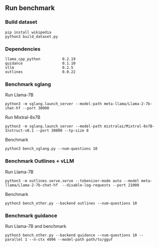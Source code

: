 ## Run benchmark

### Build dataset
```
pip install wikipedia
python3 build_dataset.py
```

### Dependencies

```
llama_cpp_python          0.2.19
guidance                  0.1.10
vllm                      0.2.5
outlines                  0.0.22
```

### Benchmark sglang

Run Llama-7B

```
python3 -m sglang.launch_server --model-path meta-llama/Llama-2-7b-chat-hf --port 30000
```

Run Mixtral-8x7B

```
python3 -m sglang.launch_server --model-path mistralai/Mixtral-8x7B-Instruct-v0.1 --port 30000 --tp-size 8
```

Benchmark

```
python3 bench_sglang.py --num-questions 10
```


### Benchmark Outlines + vLLM

Run Llama-7B

```
python3 -m outlines.serve.serve --tokenizer-mode auto --model meta-llama/Llama-2-7b-chat-hf  --disable-log-requests --port 21000
```

Benchmark

```
python3 bench_other.py --backend outlines --num-questions 10
```


### Benchmark guidance

Run Llama-7B and benchmark

```
python3 bench_other.py --backend guidance --num-questions 10 --parallel 1 --n-ctx 4096 --model-path path/to/gguf
```
